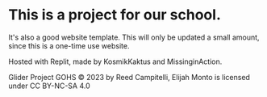 # This is a project for our school.

It's also a good website template.
This will only be updated a small amount, since this is a one-time use website.

Hosted with Replit, made by KosmikKaktus and MissinginAction.

Glider Project GOHS © 2023 by Reed Campitelli, Elijah Monto is licensed under CC BY-NC-SA 4.0